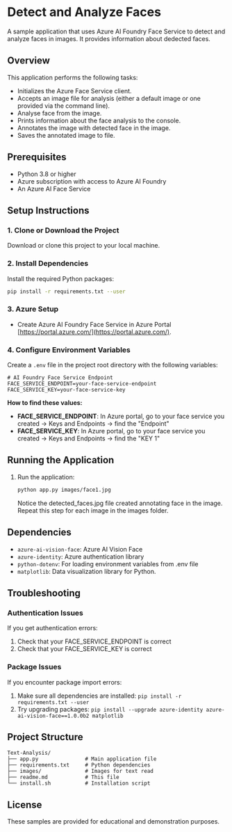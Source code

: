 # Detect and Analyze Faces

A sample application that uses Azure AI Foundry Face Service to detect and analyze faces in images. It provides information about dedected faces.


## Overview

This application performs the following tasks:
- Initializes the Azure Face Service client.
- Accepts an image file for analysis (either a default image or one provided via the command line).
- Analyse face from the image.
- Prints information about the face analysis to the console.
- Annotates the image with detected face in the image.
- Saves the annotated image to file.


## Prerequisites

- Python 3.8 or higher
- Azure subscription with access to Azure AI Foundry
- An Azure AI Face Service

## Setup Instructions

### 1. Clone or Download the Project

Download or clone this project to your local machine.

### 2. Install Dependencies

Install the required Python packages:

```bash
pip install -r requirements.txt --user
```

### 3. Azure Setup 
- Create Azure AI Foundry Face Service in Azure Portal [https://portal.azure.com/](https://portal.azure.com/). 


### 4. Configure Environment Variables

Create a `.env` file in the project root directory with the following variables:

```env
# AI Foundry Face Service Endpoint
FACE_SERVICE_ENDPOINT=your-face-service-endpoint
FACE_SERVICE_KEY=your-face-service-key
```

**How to find these values:**

- **FACE_SERVICE_ENDPOINT**: In Azure portal, go to your face service you created → Keys and Endpoints → find the "Endpoint"
- **FACE_SERVICE_KEY**: In Azure portal, go to your face service you created → Keys and Endpoints → find the "KEY 1"

## Running the Application

1. Run the application:
   ```bash
   python app.py images/face1.jpg
   ```
   
   Notice the detected_faces.jpg file created annotating face in the image. 
   Repeat this step for each image in the images folder. 


## Dependencies

- `azure-ai-vision-face`: Azure AI Vision Face
- `azure-identity`: Azure authentication library
- `python-dotenv`: For loading environment variables from .env file
- `matplotlib`: Data visualization library for Python.

## Troubleshooting

### Authentication Issues

If you get authentication errors:
1. Check that your FACE_SERVICE_ENDPOINT is correct
2. Check that your FACE_SERVICE_KEY is correct


### Package Issues

If you encounter package import errors:
1. Make sure all dependencies are installed: `pip install -r requirements.txt --user`
2. Try upgrading packages: `pip install --upgrade azure-identity azure-ai-vision-face==1.0.0b2 matplotlib`

## Project Structure

```
Text-Analysis/
├── app.py               # Main application file
├── requirements.txt     # Python dependencies
├── images/              # Images for text read
├── readme.md            # This file
└── install.sh           # Installation script
```


## License

These samples are provided for educational and demonstration purposes.